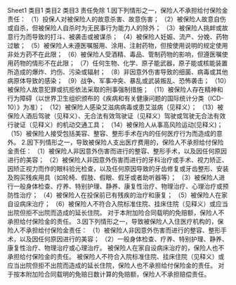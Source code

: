 Sheet1
	类目1	类目2	类目3
	责任免除
		1.因下列情形之一，保险人不承担给付保险金责任：
			（1）投保人对被保险人的故意杀害、故意伤害；
			（2）被保险人故意自伤或自杀，但被保险人自杀时为无民事行为能力人的除外；
			（3）被保险人挑衅或故意行为而导致的打斗、被袭击或被谋杀；
			（4）被保险人妊娠、流产、分娩、药物过敏；
			（5）被保险人未遵医嘱服用、涂用、注射药物，但按使用说明的规定使用非处方药不在此限；
			（6）被保险人受酒精、毒品、管制药物的影响，但遵医嘱使用药物的情形不在此限；
			（7）任何生物、化学、原子能武器，原子能或核能装置所造成的爆炸、灼伤、污染或辐射；
			（8）非因意外伤害导致的细菌、病毒或其他病原体导致的感染；
			（9）战争、军事冲突、暴乱或武装叛乱、恐怖袭击；
			（10）被保险人故意犯罪或抗拒依法采取的刑事强制措施；
			（11）被保险人存在精神和行为障碍（以世界卫生组织颁布的《疾病和有关健康问题的国际统计分类（ICD-10）》为准）；
			（12）被保险人感染艾滋病病毒或患艾滋病（见释义）；
			（13）被保险人酒后驾驶（见释义）、无合法有效驾驶证（见释义）驾驶或驾驶无合法有效行驶证（见释义）的机动交通工具；
			（14）被保险人从事高风险运动(见释义)；
			（15）被保险人接受包括美容、整容、整形手术在内的任何医疗行为而造成的意外。
		2.因下列情形之一，导致被保险人支出医疗费用的，保险人不承担给付保险金责任：
			（1）被保险人非因意外伤害而进行的整容、整形手术，以及因任何原因进行的美容；
			（2）被保险人非因意外伤害而进行的牙科治疗或手术、视力矫正、因矫正视力而作的眼科验光检查，以及任何原因导致的牙齿修复或牙齿整形、安装及购买残疾用具（如轮椅、假肢、假眼、假牙或者助听器等）；
			（3）被保险人进行一般身体检查、疗养、特别护理、静养、康复性治疗、物理治疗、心理治疗或预防性治疗；
			（4）被保险人在投保前已有残疾的治疗和康复；
			（5）被保险人在家自设病床治疗；
			（6）被保险人不符合入院标准住院、挂床住院（见释义）或应当出院但拒不出院而造成的延长住院。
			对于本附加险合同载明的免赔额，保险人不承担给付保险金的责任。
		3.因下列情形之一，导致被保险人入住医疗机构的，保险人不承担给付保险金责任：
			（1）被保险人非因意外伤害而进行的整容、整形手术，以及因任何原因进行的美容；
			（2）一般身体检查、疗养、特别护理、静养、康复性治疗、物理治疗或心理治疗。
			被保险人在家自设病床治疗的，保险人也不承担给付保险金的责任。
			被保险人不符合入院标准住院、挂床住院（见释义）或应当出院但拒不出院而造成的延长住院，保险人也不承担给付保险金的责任。
			对于按本附加险合同载明的免赔日数计算的免赔额，保险人不承担赔偿责任。


